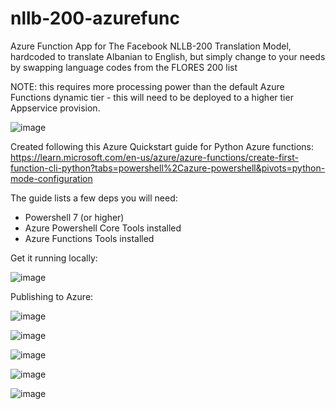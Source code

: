 # nllb-200-azurefunc
Azure Function App for The Facebook NLLB-200 Translation Model, hardcoded to translate Albanian to English, but simply change to your needs by swapping language codes from the FLORES 200 list

NOTE: this requires more processing power than the default Azure Functions dynamic tier - this will need to be deployed to a higher tier Appservice provision.



![image](https://github.com/horsenoiseadministrator/nllb-200-azurefunc/assets/103950749/35f32f94-746a-424e-b6e7-a5079792a598)



Created following this Azure Quickstart guide for Python Azure functions:
https://learn.microsoft.com/en-us/azure/azure-functions/create-first-function-cli-python?tabs=powershell%2Cazure-powershell&pivots=python-mode-configuration

The guide lists a few deps you will need:
 - Powershell 7 (or higher)
 - Azure Powershell Core Tools installed
 - Azure Functions Tools installed
   

Get it running locally:

![image](https://github.com/horsenoiseadministrator/nllb-200-azurefunc/assets/103950749/42a16da9-b436-4059-b9dc-57d9647cc2cf)


Publishing to Azure:

![image](https://github.com/horsenoiseadministrator/nllb-200-azurefunc/assets/103950749/040cdcde-df7b-4c16-8667-a4dab0a8679c)

![image](https://github.com/horsenoiseadministrator/nllb-200-azurefunc/assets/103950749/9464bf6c-d71b-4745-9b61-9114183362a0)

![image](https://github.com/horsenoiseadministrator/nllb-200-azurefunc/assets/103950749/f1a6cfb0-8995-40c0-96ae-8d3d8526d4ae)

![image](https://github.com/horsenoiseadministrator/nllb-200-azurefunc/assets/103950749/ef0e4fa3-cfa2-4fc3-9cb7-76e94dde81be)


![image](https://github.com/horsenoiseadministrator/nllb-200-azurefunc/assets/103950749/3b41ea84-34ce-48ff-a71a-b6a265cb7228)
